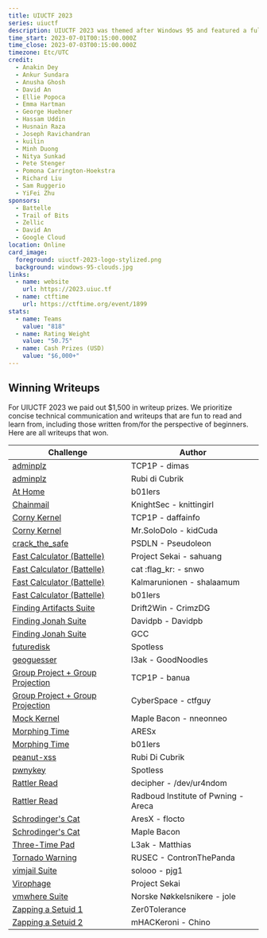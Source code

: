 ```yaml
---
title: UIUCTF 2023
series: uiuctf
description: UIUCTF 2023 was themed after Windows 95 and featured a fully interactive desktop environment as the CTFd theme.
time_start: 2023-07-01T00:15:00.000Z
time_close: 2023-07-03T00:15:00.000Z
timezone: Etc/UTC
credit:
  - Anakin Dey
  - Ankur Sundara
  - Anusha Ghosh
  - David An
  - Ellie Popoca
  - Emma Hartman
  - George Huebner
  - Hassam Uddin
  - Husnain Raza
  - Joseph Ravichandran
  - kuilin
  - Minh Duong
  - Nitya Sunkad
  - Pete Stenger
  - Pomona Carrington-Hoekstra
  - Richard Liu
  - Sam Ruggerio
  - YiFei Zhu
sponsors:
  - Battelle
  - Trail of Bits
  - Zellic
  - David An
  - Google Cloud
location: Online
card_image:
  foreground: uiuctf-2023-logo-stylized.png
  background: windows-95-clouds.jpg
links:
  - name: website
    url: https://2023.uiuc.tf
  - name: ctftime
    url: https://ctftime.org/event/1899
stats:
  - name: Teams
    value: "818"
  - name: Rating Weight
    value: "50.75"
  - name: Cash Prizes (USD)
    value: "$6,000+"
---
```


## Winning Writeups

For UIUCTF 2023 we paid out $1,500 in writeup prizes. We prioritize concise technical communication and writeups that are fun to read and learn from, including those written from/for the perspective of beginners. Here are all writeups that won.

| Challenge | Author |
| --------- | ------ |
| [adminplz](https://hackmd.io/@Solderet/UIUCTF2023-adminplz) | TCP1P - dimas |
| [adminplz](https://immense-geology-c53.notion.site/UIUC-CTF-1451335984bd45a787e0ec08f9092c49?pvs=4) | Rubi di Cubrik |
| [At Home](https://bronson113.github.io/2023/07/03/uiuctf-2023-writeups.html#at-home) | b01lers |
| [Chainmail](https://github.com/knittingirl/CTF-Writeups/tree/main/pwn_challs/UIUCTF23/Chainmail) | KnightSec - knittingirl |
| [Corny Kernel](https://github.com/daffainfo/ctf-writeup/tree/main/UIUCTF%202023/Corny%20Kernel) | TCP1P - daffainfo |
| [Corny Kernel](https://github.com/tejassatpalkar/ctf/blob/main/UIUCTF2023/CornyKernel.md) | Mr.SoloDolo - kidCuda |
| [crack_the_safe](https://pseudoleon.github.io/uiuctf-23/) | PSDLN - Pseudoleon |
| [Fast Calculator (Battelle)](https://sahuang.github.io/writeups/uiuctf-2023/) | Project Sekai - sahuang |
| [Fast Calculator (Battelle)](https://ctf.solidity.kr/pad/s/RCtVA7EAg) | cat :flag_kr: - snwo |
| [Fast Calculator (Battelle)](https://gitlab.com/shalaamum/ctf-writeups/-/blob/master/UIUCTF%202023/Fast%20Calculator/writeup.md) | Kalmarunionen - shalaamum |
| [Fast Calculator (Battelle)](https://bronson113.github.io/2023/07/03/uiuctf-2023-writeups.html#fast-calculator) | b01lers |
| [Finding Artifacts Suite](https://medium.com/@Crimz/uiuctf-osint-writeups-part-1-954f800494c2) | Drift2Win - CrimzDG |
| [Finding Jonah Suite](https://github.com/D13David/ctf-writeups/blob/main/uiuctf23/osint/finding_jonah/README.md) | Davidpb - Davidpb |
| [Finding Jonah Suite](https://www.antoine.rocks/UIUCTF%202023%20-%20OSINT.html#whats-for-dinner-50-points) | GCC |
| [futuredisk](https://gist.github.com/MaeIsBad/f2675042f53769e1b16d5aebe139ccca#futuredisk-1---22-solves) | Spotless |
| [geoguesser](https://github.com/abhishekg999/UIUCTF-2023/blob/main/geoguesser/README.md) | l3ak - GoodNoodles |
| [Group Project + Group Projection](https://banua.medium.com/uiuctf-2023-group-project-cryptography-74248dda81a9) | TCP1P - banua |
| [Group Project + Group Projection](https://github.com/ctfguy/My_CTF_Writeups/blob/main/UIUCTF%202023/Crypto/Group%20Project%20and%20Projection/solution.md) | CyberSpace - ctfguy |
| [Mock Kernel](https://maplebacon.org/2023/07/uiuctf-mock-kernel/) | Maple Bacon - nneonneo |
| [Morphing Time](https://github.com/SuperBeetleGamer/Crypto-Writeups/blob/main/UIUCTF%202023/morphing_time.md) | ARESx |
| [Morphing Time](https://bronson113.github.io/2023/07/03/uiuctf-2023-writeups.html#morphing-time) | b01lers |
| [peanut-xss](https://immense-geology-c53.notion.site/UIUC-CTF-1451335984bd45a787e0ec08f9092c49?pvs=4) | Rubi Di Cubrik |
| [pwnykey](https://gist.github.com/RubenBrocke/248e80151e2ff4d4ea67a5af792ec4d6) | Spotless |
| [Rattler Read](https://ur4ndom.dev/posts/2023-07-02-uiuctf-rattler-read/) | decipher - /dev/ur4ndom |
| [Rattler Read](https://radboudinstituteof.pwning.nl/posts/rattlerread/) | Radboud Institute of Pwning - Areca |
| [Schrodinger's Cat](https://flocto.github.io/writeups/2023/uiuctf/uiuctf-writeups/#schr%C3%B6dingers-cat) | AresX - flocto |
| [Schrodinger's Cat](https://maplebacon.org/2023/07/uiuctf-schrodingers-cat/) | Maple Bacon |
| [Three-Time Pad](https://github.com/0x-Matthias/CTF-Writeups/tree/main/uiuCTF_2023/crypto/Three-Time_Pad) | L3ak - Matthias |
| [Tornado Warning](https://github.com/rusec/uiuctf23-writeups/blob/main/misc/tornado-warning/README.md) | RUSEC - ContronThePanda |
| [vimjail Suite](https://github.com/pjg11/CTF-Writeups/blob/main/2023-UIUCTF/vimjail.md) | solooo - pjg1 |
| [Virophage](https://nyancat0131.moe/post/ctf-writeups/uiu-ctf/2023/writeup/#virophage) | Project Sekai |
| [vmwhere Suite](https://github.com/joleeee/writeups/blob/main/2023-uiuctf/vmwhere2/writeup.md) | Norske Nøkkelsnikere - jole |
| [Zapping a Setuid 1](https://github.com/nikosChalk/ctf-writeups/blob/master/uiuctf23/pwn/zapping-a-suid1/README.md) | Zer0Tolerance |
| [Zapping a Setuid 2](https://github.com/MarcoMeinardi/CTF-writeups/tree/master/zapping-a-setuid-2) | mHACKeroni - Chino |
